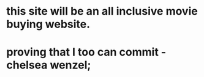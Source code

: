 # this site will be an all inclusive movie buying website.
# proving that I too can commit -chelsea wenzel;